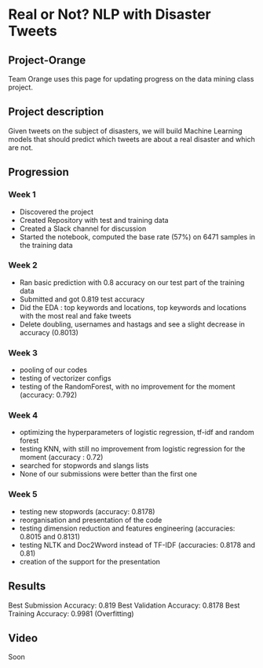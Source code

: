 # Real or Not? NLP with Disaster Tweets
## Project-Orange
Team Orange uses this page for updating progress on the data mining class project.


## Project description
Given tweets on the subject of disasters, we will build Machine Learning models that should predict which tweets are about a real disaster and which are not.


## Progression
### Week 1
- Discovered the project
- Created Repository with test and training data
- Created a Slack channel for discussion
- Started the notebook, computed the base rate (57%) on 6471 samples in the training data

### Week 2
- Ran basic prediction with 0.8 accuracy on our test part of the training data
- Submitted and got 0.819 test accuracy
- Did the EDA : top keywords and locations, top keywords and locations with the most real and fake tweets
- Delete doubling, usernames and hastags and see a slight decrease in accuracy (0.8013)

### Week 3
- pooling of our codes
- testing of vectorizer configs
- testing of the RandomForest, with no improvement for the moment (accuracy: 0.792)

### Week 4
- optimizing the hyperparameters of logistic regression, tf-idf and random forest
- testing KNN, with still no improvement from logistic regression for the moment (accuracy : 0.72)
- searched for stopwords and slangs lists
- None of our submissions were better than the first one

### Week 5
- testing new stopwords (accuracy: 0.8178)
- reorganisation and presentation of the code
- testing dimension reduction and features engineering (accuracies: 0.8015 and 0.8131)
- testing NLTK and Doc2Wword instead of TF-IDF (accuracies: 0.8178 and 0.81)
- creation of the support for the presentation


## Results
Best Submission Accuracy: 0.819
Best Validation Accuracy: 0.8178
Best Training Accuracy: 0.9981 (Overfitting)



## Video
Soon
